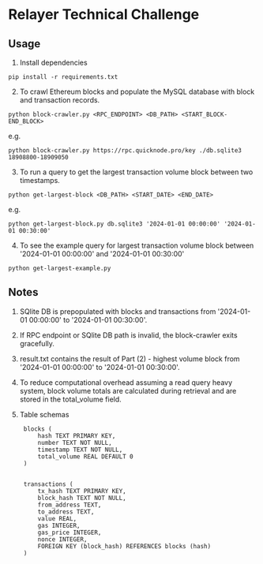 # Relayer Technical Challenge

## Usage

1. Install dependencies

```pip install -r requirements.txt```

2. To crawl Ethereum blocks and populate the MySQL database with block and transaction records.

```python block-crawler.py <RPC_ENDPOINT> <DB_PATH> <START_BLOCK-END_BLOCK>```

e.g.

``` python block-crawler.py https://rpc.quicknode.pro/key ./db.sqlite3 18908800-18909050 ```

3. To run a query to get the largest transaction volume block between two timestamps.

```python get-largest-block <DB_PATH> <START_DATE> <END_DATE>```

e.g. 

```python get-largest-block.py db.sqlite3 '2024-01-01 00:00:00' '2024-01-01 00:30:00'```

4. To see the example query for largest transaction volume block between '2024-01-01 00:00:00' and '2024-01-01 00:30:00'

```python get-largest-example.py```


## Notes

1. SQlite DB is prepopulated with blocks and transactions from '2024-01-01 00:00:00' to '2024-01-01 00:30:00'.

2. If RPC endpoint or SQlite DB path is invalid, the block-crawler exits gracefully.

3. result.txt contains the result of Part (2) - highest volume block from '2024-01-01 00:00:00' to '2024-01-01 00:30:00'.

4. To reduce computational overhead assuming a read query heavy system, block volume totals are calculated during retrieval and are stored in the total_volume field.

5. Table schemas

        blocks (
            hash TEXT PRIMARY KEY,
            number TEXT NOT NULL,
            timestamp TEXT NOT NULL,
            total_volume REAL DEFAULT 0
        )
        

        transactions (
            tx_hash TEXT PRIMARY KEY,
            block_hash TEXT NOT NULL,
            from_address TEXT,
            to_address TEXT,
            value REAL,
            gas INTEGER,
            gas_price INTEGER,
            nonce INTEGER,
            FOREIGN KEY (block_hash) REFERENCES blocks (hash)
        )






